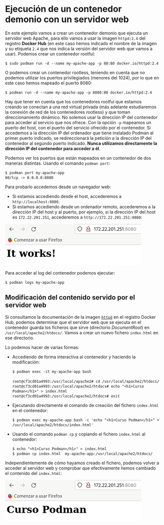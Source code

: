 # Ejecución de un contenedor demonio con un servidor web

En este ejemplo vamos a crear un contenedor demonio que ejecuta un servidor web Apache, para ello vamos a usar la imagen `httpd:2.4` del registro **Docker Hub** (en este caso hemos indicado el nombre de la imagen y su etiqueta `2.4` que nos indica la versión del servidor web que vamos a usar). Podemos crear un contenedor rootful:

```
$ sudo podman run -d --name my-apache-app -p 80:80 docker.io/httpd:2.4
```

O podemos crear un contenedor rootless, teniendo en cuenta que no podemos utilizar los puertos privilegiados (menores del 1024), por lo que en este caso hemos mapeado el puerto 8080:

```
$ podman run -d --name my-apache-app -p 8080:80 docker.io/httpd:2.4
```

Hay que tener en cuenta que los contenedores rootful que estamos creando se conectan a una red virtual privada (más adelante estudiaremos la conexión de red de los contenedores rootless) y que toman direccionamiento dinámico. No solemos usar la dirección IP del contenedor para acceder al servicio que nos ofrece. Con la opción `-p` mapeamos un puerto del host, con el puerto del servicio ofrecido por el contenedor. Si accedemos a la dirección IP del ordenador que tiene instalado Podman al primer puerto indicado, se redireccionará la petición a la dirección IP del contenedor al segundo puerto indicado. **Nunca utilizamos directamente la dirección IP del contenedor para acceder a él**. 

Podemos ver los puertos que están mapeados en un contenedor de dos maneras distintas. Usando el comando `podman port`:

```
$ podman port my-apache-app
80/tcp -> 0.0.0.0:8080
```

Para probarlo accedemos desde un navegador web:

* Si estamos accediendo desde el host, accederemos a `http://localhost:8080`.
* Si estamos accediendo desde un ordenador remoto, accederemos a la dirección IP del host y al puerto, por ejemplo, si la dirección IP del host es `172.22.201.251`, accederemos a `http://172.22.201.251:8080`:

![web](img/web.png)

Para acceder al log del contenedor podemos ejecutar:

```
$ podman logs my-apache-app
```

## Modificación del contenido servido por el servidor web

Si consultamos la documentación de la imagen [`httpd`](https://hub.docker.com/_/httpd) en el registro Docker Hub, podemos determinar que el servidor web que se ejecuta en el contenedor guarda los ficheros que sirve (directorio *DocumentRoot*) en `/usr/local/apache2/htdocs/`. Vamos a crear un nuevo fichero `index.html` en ese directorio.

Lo podemos hacer de varias formas:

* Accediendo de forma interactiva al contenedor y haciendo la modificación:

    ```
    $ podman exec -it my-apache-app bash

    root@cf3cd01a4993:/usr/local/apache2# cd /usr/local/apache2/htdocs/
    root@cf3cd01a4993:/usr/local/apache2/htdocs# echo "<h1>Curso Podman</h1>" > index.html
    root@cf3cd01a4993:/usr/local/apache2/htdocs# exit
    ```

* Ejecutando directamente el comando de creación del fichero `index.html` en el contenedor:

    ```
    $ podman exec my-apache-app bash -c 'echo "<h1>Curso Podman</h1>" > /usr/local/apache2/htdocs/index.html'
    ```

* Usando el comando `podman cp` y copiando el fichero `index.html` al contenedor:

    ```
    $ echo "<h1>Curso Podman</h1>" > index.html
    $ podman cp index.html  my-apache-app:/usr/local/apache2/htdocs/
    ```
    
Independientemente de cómo hayamos creado el fichero, podemos volver a acceder al servidor web y comprobar que efectivamente hemos cambiado el contenido del `index.html`:

![web](img/web2.png)